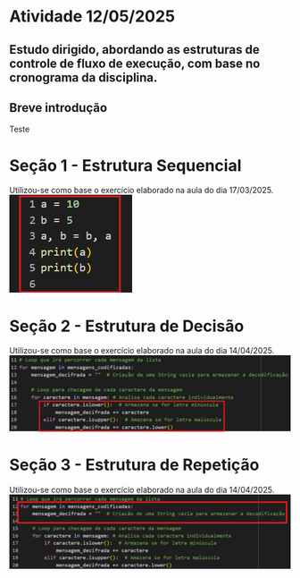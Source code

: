 # Atividade 12/05/2025
## Estudo dirigido, abordando as estruturas de controle de fluxo de execução, com base no cronograma da disciplina.

## Breve introdução  
Teste

# Seção 1 - Estrutura Sequencial

Utilizou-se como base o exercício elaborado na aula do dia 17/03/2025.
![Sequencial](assets/EstruturaSequencial.png)


# Seção 2 - Estrutura de Decisão

Utilizou-se como base o exercício elaborado na aula do dia 14/04/2025.
![Decisão](assets/EstruturaDeDecisao.png)

# Seção 3 - Estrutura de Repetição

Utilizou-se como base o exercício elaborado na aula do dia 14/04/2025.
![Sequencial](assets/EstruturaDeRepeticao.png)
